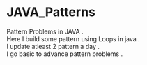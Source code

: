 # JAVA_Patterns
Pattern Problems in JAVA .<br>
Here I build some pattern using Loops in java .<br>
I update atleast 2 pattern a day . <br>
I go basic to advance pattern problems .
